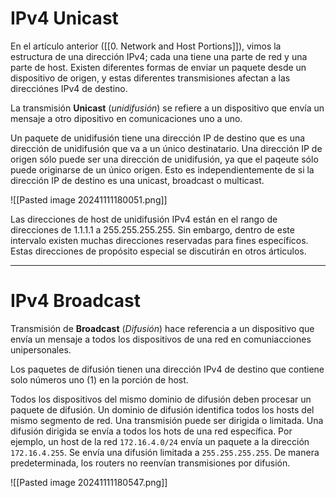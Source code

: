 # IPv4 Unicast

En el artículo anterior ([[0. Network and Host Portions]]), vimos la estructura de una dirección IPv4; cada una tiene una parte de red y una parte de host. Existen diferentes formas de enviar un paquete desde un dispositivo de origen, y estas diferentes transmisiones afectan a las direcciónes IPv4 de destino.

La transmisión **Unicast** (*unidifusión*) se refiere a un dispositivo que envía un mensaje a otro dipositivo en comunicaciones uno a uno.

Un paquete de unidifusión tiene una dirección IP de destino que es una dirección de unidifusión que va a un único destinatario. Una dirección IP de origen sólo puede ser una dirección de unidifusión, ya que el paqeute sólo puede originarse de un único origen. Esto es independientemente de si la dirección IP de destino es una unicast, broadcast o multicast.

![[Pasted image 20241111180051.png]]

Las direcciones de host de unidifusión IPv4 están en el rango de direcciones de 1.1.1.1 a 255.255.255.255. Sin embargo, dentro de este intervalo existen muchas direcciones reservadas para fines específicos. Estas direcciones de propósito especial se discutirán en otros árticulos.

----
# IPv4 Broadcast 

Transmisión de **Broadcast** (*Difusión*) hace referencia a un dispositivo que envía un mensaje a todos los dispositivos de una red en comuniacciones unipersonales.
 
Los paquetes de difusión tienen una dirección IPv4 de destino que contiene solo números uno (1) en la porción de host.

Todos los dispositivos del mismo dominio de difusión deben procesar un paquete de difusión. Un dominio de difusión identifica todos los hosts del mismo segmento de red. Una transmisión puede ser dirigida o limitada. Una difusión dirigida se envía a todos los hots de una red específica. Por ejemplo, un host de la red `172.16.4.0/24` envía un paquete a la dirección `172.16.4.255`. Se envía una difusión limitada a `255.255.255.255`. De manera predeterminada, los routers no reenvían transmisiones por difusión.

![[Pasted image 20241111180547.png]]